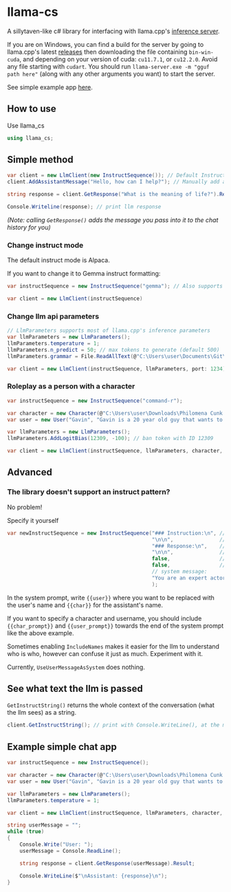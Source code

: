 # llama-cs
A sillytaven-like c# library for interfacing with llama.cpp's [inference server](https://github.com/ggerganov/llama.cpp/tree/master/examples/server#llamacpp-http-server).

If you are on Windows, you can find a build for the server by going to llama.cpp's latest [releases](https://github.com/ggerganov/llama.cpp/releases/latest) then downloading the file containing `bin-win-cuda`, and depending on your version of cuda: `cu11.7.1`, or `cu12.2.0`. Avoid any file starting with `cudart`. You should run `llama-server.exe -m "gguf path here"` (along with any other arguments you want) to start the server.

See simple example app [here](https://github.com/hopto-dot/llama-cs?tab=readme-ov-file#example-simple-chat-app).

## How to use

Use llama_cs
```cs
using llama_cs;
```

## Simple method
```cs
var client = new LlmClient(new InstructSequence()); // Default InstructSequence uses Alpaca instruct formatting
client.AddAssistantMessage("Hello, how can I help?"); // Manually add a message from the assistant

string response = client.GetResponse("What is the meaning of life?").Result;

Console.Writeline(response); // print llm response
```
_(Note: calling `GetResponse()` adds the message you pass into it to the chat history for you)_

### Change instruct mode

The default instruct mode is Alpaca.

If you want to change it to Gemma instruct formatting:
```cs
var instructSequence = new InstructSequence("gemma"); // Also supports "command-r"

var client = new LlmClient(instructSequence)
```

### Change llm api parameters
```cs
// LlmParameters supports most of llama.cpp's inference parameters
var llmParameters = new LlmParameters();
llmParameters.temperature = 1;
llmParameters.n_predict = 50; // max tokens to generate (default 500)
llmParameters.grammar = File.ReadAllText(@"C:\Users\user\Documents\Git\llama.cpp\grammars\japanese.gbnf"); // specify grammar the llm follows

var client = new LlmClient(instructSequence, llmParameters, port: 1234); // specify the port the server is running
```

### Roleplay as a person with a character
```cs
var instructSequence = new InstructSequence("command-r");

var character = new Character(@"C:\Users\user\Downloads\Philomena Cunk.json"); // Make assistant roleplay as a character exported from SillyTavern
var user = new User("Gavin", "Gavin is a 20 year old guy that wants to learn about Britain."); // Set user's name and description

var llmParameters = new LlmParameters();
llmParameters.AddLogitBias(12309, -100); // ban token with ID 12309

var client = new LlmClient(instructSequence, llmParameters, character, user);
```
## Advanced
### The library doesn't support an instruct pattern?
No problem!

Specify it yourself
```cs
var newInstructSequence = new InstructSequence("### Instruction:\n", // UserMessagePrefix
                                               "\n\n",               // UserMessageSuffix
                                               "### Response:\n",    // AssistantMessagePrefix
                                               "\n\n",               // AssistantMessageSuffix
                                               false,                // IncludeNames
                                               false,                // UseUserMessageAsSystem
                                               // system message:
                                               "You are an expert actor that can fully immerse yourself into any role given. You do not break character for any reason and always talk in first person. Currently your role is {{char}}, which is described in detail below. As {{char}}, continue the exchange with {{user}}.\n{{char_prompt}}\n{{user_prompt}}"
                                               );
```

In the system prompt, write `{{user}}` where you want to be replaced with the user's name and `{{char}}` for the assistant's name.

If you want to specify a character and username, you should include `{{char_prompt}}` and `{{user_prompt}}` towards the end of the system prompt like the above example.

Sometimes enabling `IncludeNames` makes it easier for the llm to understand who is who, however can confuse it just as much. Experiment with it.

Currently, `UseUserMessageAsSystem` does nothing.

## See what text the llm is passed
`GetInstructString()` returns the whole context of the conversation (what the llm sees) as a string.

```cs
client.GetInstructString(); // print with Console.WriteLine(), at the moment this does nothing
```

## Example simple chat app
```cs
var instructSequence = new InstructSequence();

var character = new Character(@"C:\Users\user\Downloads\Philomena Cunk.json"); // Make assistant roleplay as a character exported from SillyTavern
var user = new User("Gavin", "Gavin is a 20 year old guy that wants to learn about Britain."); // Set user's name and description

var llmParameters = new LlmParameters();
llmParameters.temperature = 1;

var client = new LlmClient(instructSequence, llmParameters, character, user); // assumes server is running on port 8000

string userMessage = "";
while (true)
{
    Console.Write("User: ");
    userMessage = Console.ReadLine();

    string response = client.GetResponse(userMessage).Result;

    Console.WriteLine($"\nAssistant: {response}\n");
}
```


